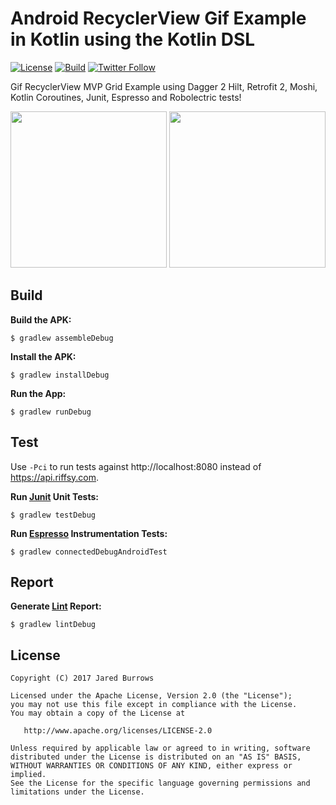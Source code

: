 # Android RecyclerView Gif Example in Kotlin using the Kotlin DSL

[![License](https://img.shields.io/badge/License-Apache%202.0-blue.svg)](http://www.apache.org/licenses/LICENSE-2.0)
[![Build](https://github.com/jaredsburrows/android-gif-example/workflows/build/badge.svg)](https://github.com/jaredsburrows/android-gif-example/actions)
[![Twitter Follow](https://img.shields.io/twitter/follow/jaredsburrows.svg?style=social)](https://twitter.com/jaredsburrows)

Gif RecyclerView MVP Grid Example using Dagger 2 Hilt, Retrofit 2, Moshi, Kotlin Coroutines, Junit, Espresso and Robolectric tests!

<a href="https://i.imgur.com/EVjzfrW.png" target="_blank"><img src="https://i.imgur.com/EVjzfrW.png" width="250px" /></a>
<a href="https://i.imgur.com/qujcQIz.png" target="_blank"><img src="https://i.imgur.com/qujcQIz.png" width="250px" /></a>

## Build

**Build the APK:**

    $ gradlew assembleDebug

**Install the APK:**

    $ gradlew installDebug

**Run the App:**

    $ gradlew runDebug

## Test

Use `-Pci` to run tests against http://localhost:8080 instead of https://api.riffsy.com.

**Run [Junit](http://junit.org/junit4/) Unit Tests:**

    $ gradlew testDebug

**Run [Espresso](https://developer.android.com/training/testing/ui-testing/espresso-testing.html) Instrumentation Tests:**

    $ gradlew connectedDebugAndroidTest

## Report

**Generate [Lint](http://developer.android.com/tools/help/lint.html) Report:**

    $ gradlew lintDebug

## License

    Copyright (C) 2017 Jared Burrows

    Licensed under the Apache License, Version 2.0 (the "License");
    you may not use this file except in compliance with the License.
    You may obtain a copy of the License at

       http://www.apache.org/licenses/LICENSE-2.0

    Unless required by applicable law or agreed to in writing, software
    distributed under the License is distributed on an "AS IS" BASIS,
    WITHOUT WARRANTIES OR CONDITIONS OF ANY KIND, either express or implied.
    See the License for the specific language governing permissions and
    limitations under the License.
